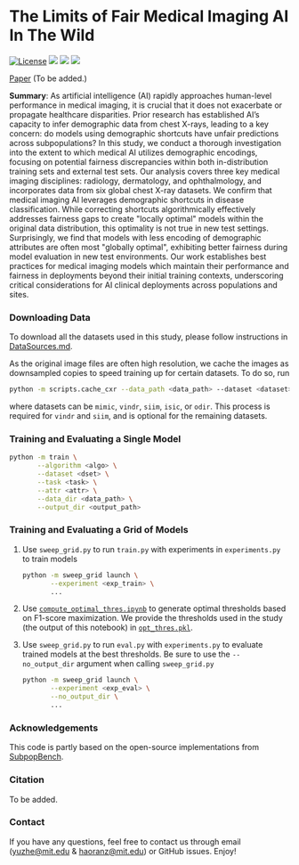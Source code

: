 # The Limits of Fair Medical Imaging AI In The Wild

[![License](https://img.shields.io/badge/license-MIT-red.svg)](https://github.com/YyzHarry/shortcut-ood-fairness/blob/main/LICENSE)
![](https://img.shields.io/github/stars/YyzHarry/shortcut-ood-fairness)
![](https://img.shields.io/github/forks/YyzHarry/shortcut-ood-fairness)
![](https://visitor-badge.laobi.icu/badge?page_id=YyzHarry.shortcut-ood-fairness&right_color=%23FFA500)

[Paper]() (To be added.)

**Summary**: As artificial intelligence (AI) rapidly approaches human-level performance in medical imaging, it is crucial that it does not exacerbate or propagate healthcare disparities. Prior research has established AI’s capacity to infer demographic data from chest X-rays, leading to a key concern: do models using demographic shortcuts have unfair predictions across subpopulations? In this study, we conduct a thorough investigation into the extent to which medical AI utilizes demographic encodings, focusing on potential fairness discrepancies within both in-distribution training sets and external test sets. Our analysis covers three key medical imaging disciplines: radiology, dermatology, and ophthalmology, and incorporates data from six global chest X-ray datasets. We confirm that medical imaging AI leverages demographic shortcuts in disease classification. While correcting shortcuts algorithmically effectively addresses fairness gaps to create "locally optimal" models within the original data distribution, this optimality is not true in new test settings. Surprisingly, we find that models with less encoding of demographic attributes are often most "globally optimal", exhibiting better fairness during model evaluation in new test environments. Our work establishes best practices for medical imaging models which maintain their performance and fairness in deployments beyond their initial training contexts, underscoring critical considerations for AI clinical deployments across populations and sites.

### Downloading Data

To download all the datasets used in this study, please follow instructions in [DataSources.md](./DataSources.md).

As the original image files are often high resolution, we cache the images as downsampled copies to speed training up for certain datasets. To do so, run
```bash
python -m scripts.cache_cxr --data_path <data_path> --dataset <dataset>
``` 
where datasets can be `mimic`, `vindr`, `siim`, `isic`, or `odir`. This process is required for `vindr` and `siim`, and is optional for the remaining datasets.

### Training and Evaluating a Single Model

```bash
python -m train \
       --algorithm <algo> \
       --dataset <dset> \
       --task <task> \
       --attr <attr> \
       --data_dir <data_path> \
       --output_dir <output_path>
```

### Training and Evaluating a Grid of Models

1. Use `sweep_grid.py` to run `train.py` with experiments in `experiments.py` to train models
    ```bash
    python -m sweep_grid launch \
           --experiment <exp_train> \
           ...
    ```

2. Use [`compute_optimal_thres.ipynb`](./notebooks/compute_optimal_thres.ipynb) to generate optimal thresholds based on F1-score maximization. We provide the thresholds used in the study (the output of this notebook) in [`opt_thres.pkl`](./notebooks/opt_thres.pkl).
3. Use `sweep_grid.py` to run `eval.py` with `experiments.py` to evaluate trained models at the best thresholds. Be sure to use the `--no_output_dir` argument when calling `sweep_grid.py`
    ```bash
    python -m sweep_grid launch \
           --experiment <exp_eval> \
           --no_output_dir \
           ...
    ```

### Acknowledgements
This code is partly based on the open-source implementations from [SubpopBench](https://github.com/YyzHarry/SubpopBench).

### Citation
To be added.

### Contact
If you have any questions, feel free to contact us through email (yuzhe@mit.edu & haoranz@mit.edu) or GitHub issues. Enjoy!
